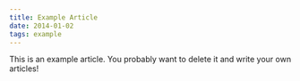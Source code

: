 ```yaml
---
title: Example Article
date: 2014-01-02
tags: example
---
```


This is an example article. You probably want to delete it and write your own articles!
